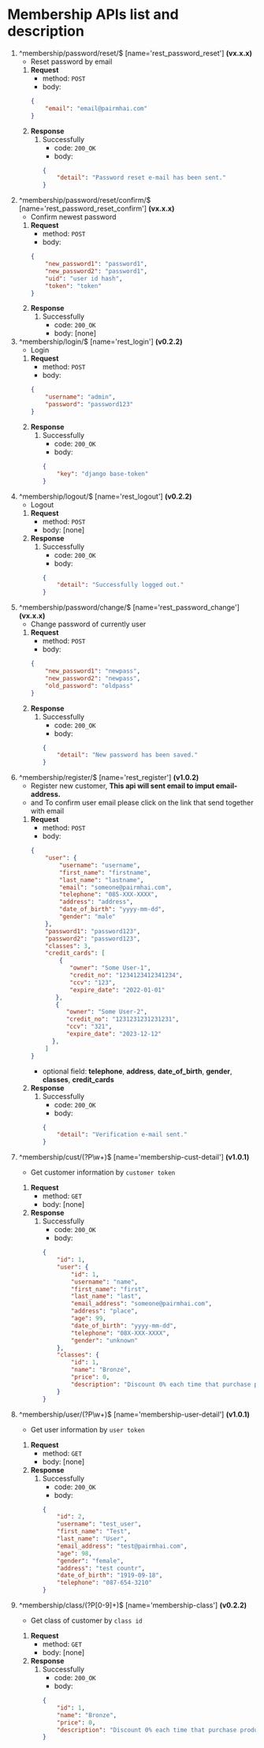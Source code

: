# Membership APIs list and description

1. ^membership/password/reset/$ [name='rest_password_reset'] **(vx.x.x)**
    - Reset password by email
    1. **Request**
        - method: `POST`
        - body:
        ```json
        {
            "email": "email@pairmhai.com"
        }
        ```
    2. **Response**
        1. Successfully
            - code: `200_OK`
            - body:
            ```json
            {
                "detail": "Password reset e-mail has been sent."
            }
            ```
2. ^membership/password/reset/confirm/$ [name='rest_password_reset_confirm'] **(vx.x.x)**
    - Confirm newest password
    1. **Request**
        - method: `POST`
        - body:
        ```json
        {
            "new_password1": "password1",
            "new_password2": "password1",
            "uid": "user id hash",
            "token": "token"
        }
        ```
    2. **Response**
        1. Successfully
            - code: `200_OK`
            - body: [none]
3. ^membership/login/$ [name='rest_login'] **(v0.2.2)**
    - Login
    1. **Request**
        - method: `POST`
        - body:
        ```json
        {
        	"username": "admin",
            "password": "password123"
        }
        ```
    2. **Response**
        1. Successfully
            - code: `200_OK`
            - body:
            ```json
            {
                "key": "django base-token"
            }
            ```
4. ^membership/logout/$ [name='rest_logout'] **(v0.2.2)**
    - Logout
    1. **Request**
        - method: `POST`
        - body: [none]
    2. **Response**
        1. Successfully
            - code: `200_OK`
            - body:
            ```json
            {
                "detail": "Successfully logged out."
            }
            ```
5. ^membership/password/change/$ [name='rest_password_change'] **(vx.x.x)**
    - Change password of currently user
    1. **Request**
        - method: `POST`
        - body:
        ```json
        {
            "new_password1": "newpass",
            "new_password2": "newpass",
            "old_password": "oldpass"
        }
        ```
    2. **Response**
        1. Successfully
            - code: `200_OK`
            - body:
            ```json
            {
                "detail": "New password has been saved."
            }
            ```
6. ^membership/register/$ [name='rest_register'] **(v1.0.2)**
    - Register new customer, **This api will sent email to imput email-address.**
    - and To confirm user email please click on the link that send together with email
    1. **Request**
        - method: `POST`
        - body:
        ```json
        {
            "user": {
                "username": "username",
                "first_name": "firstname",
                "last_name": "lastname",
                "email": "someone@pairmhai.com",
                "telephone": "085-XXX-XXXX",
                "address": "address",
                "date_of_birth": "yyyy-mm-dd",
                "gender": "male"
            },
            "password1": "password123",
            "password2": "password123",
            "classes": 3,
            "credit_cards": [
                {
                   "owner": "Some User-1",
                   "credit_no": "1234123412341234",
                   "ccv": "123",
                   "expire_date": "2022-01-01"
               },
               {
                  "owner": "Some User-2",
                  "credit_no": "1231231231231231",
                  "ccv": "321",
                  "expire_date": "2023-12-12"
              },
            ]
        }
        ```
        - optional field: **telephone**, **address**, **date_of_birth**, **gender**, **classes**, **credit_cards**
    2. **Response**
        1. Successfully
            - code: `200_OK`
            - body:
            ```json
            {
                "detail": "Verification e-mail sent."
            }
            ```
7. ^membership/cust/(?P<token>\w+)$ [name='membership-cust-detail'] **(v1.0.1)**
    - Get customer information by `customer token`
    1. **Request**
        - method: `GET`
        - body: [none]
    2. **Response**
        1. Successfully
            - code: `200_OK`
            - body:
            ```json
            {
                "id": 1,
                "user": {
                    "id": 1,
                    "username": "name",
                    "first_name": "first",
                    "last_name": "last",
                    "email_address": "someone@pairmhai.com",
                    "address": "place",
                    "age": 99,
                    "date_of_birth": "yyyy-mm-dd",
                    "telephone": "08X-XXX-XXXX",
                    "gender": "unknown"
                },
                "classes": {
                    "id": 1,
                    "name": "Bronze",
                    "price": 0,
                    "description": "Discount 0% each time that purchase product."
                }
            }
            ```
8. ^membership/user/(?P<token>\w+)$ [name='membership-user-detail'] **(v1.0.1)**
    - Get user information by `user token`
    1. **Request**
        - method: `GET`
        - body: [none]
    2. **Response**
        1. Successfully
            - code: `200_OK`
            - body:
            ```json
            {
                "id": 2,
                "username": "test_user",
                "first_name": "Test",
                "last_name": "User",
                "email_address": "test@pairmhai.com",
                "age": 98,
                "gender": "female",
                "address": "test countr",
                "date_of_birth": "1919-09-18",
                "telephone": "087-654-3210"
            }
            ```
9. ^membership/class/(?P<pk>[0-9]+)$ [name='membership-class'] **(v0.2.2)**
    - Get class of customer by `class id`
    1. **Request**
        - method: `GET`
        - body: [none]
    2. **Response**
        1. Successfully
            - code: `200_OK`
            - body:
            ```json
            {
                "id": 1,
                "name": "Bronze",
                "price": 0,
                "description": "Discount 0% each time that purchase product."
            }
            ```
